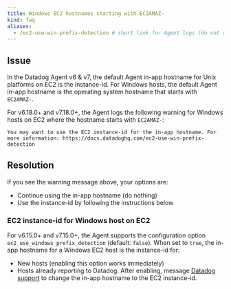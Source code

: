 ```yaml
---
title: Windows EC2 hostnames starting with EC2AMAZ-
kind: faq
aliases:
  - /ec2-use-win-prefix-detection # short link for Agent logs (do not remove)
---
```


## Issue

In the Datadog Agent v6 & v7, the default Agent in-app hostname for Unix platforms on EC2 is the instance-id. 
For Windows hosts, the default Agent in-app hostname is the operating system hostname that starts with `EC2AMAZ-`.

For v6.18.0+ and v7.18.0+, the Agent logs the following warning for Windows hosts on EC2 where the hostname starts with `EC2AMAZ-`:

```
You may want to use the EC2 instance-id for the in-app hostname. For more information: https://docs.datadoghq.com/ec2-use-win-prefix-detection
```

## Resolution

If you see the warning message above, your options are:

* Continue using the in-app hostname (do nothing)
* Use the instance-id by following the instructions below

### EC2 instance-id for Windows host on EC2

For v6.15.0+ and v7.15.0+, the Agent supports the configuration option `ec2_use_windows_prefix_detection` (default: `false`). When set to `true`, the in-app hostname for a Windows EC2 host is the instance-id for:

* New hosts (enabling this option works immediately)
* Hosts already reporting to Datadog. After enabling, message [Datadog support][1] to change the in-app hostname to the EC2 instance-id.

[1]: /help/
